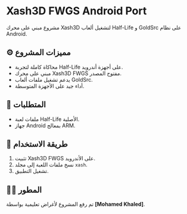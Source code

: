 # Xash3D FWGS Android Port

مشروع مبني على محرك Xash3D لتشغيل ألعاب Half-Life و GoldSrc على نظام Android.

## ⚙️ مميزات المشروع
- محاكاة كاملة لتجربة Half-Life على أجهزة أندرويد.
- مبني على محرك Xash3D FWGS مفتوح المصدر.
- يدعم تشغيل ملفات ألعاب GoldSrc.
- أداء جيد على الأجهزة المتوسطة.

## 🧠 المتطلبات
- ملفات لعبة Half-Life الأصلية.
- جهاز Android بمعالج ARM.

## 📂 طريقة الاستخدام
1. تثبيت Xash3D FWGS على الأندرويد.
2. نسخ ملفات اللعبة إلى مجلد `xash`.
3. تشغيل التطبيق.

## 🧑‍💻 المطور
تم رفع المشروع لأغراض تعليمية بواسطة **[Mohamed Khaled]**.

